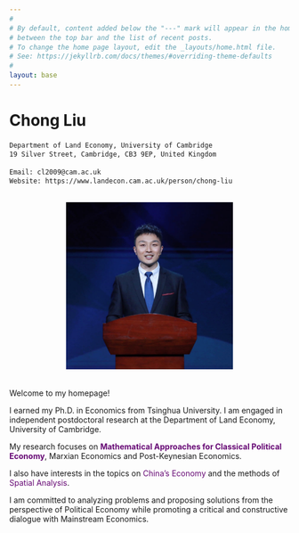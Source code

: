 ```yaml
---
#
# By default, content added below the "---" mark will appear in the home page
# between the top bar and the list of recent posts.
# To change the home page layout, edit the _layouts/home.html file.
# See: https://jekyllrb.com/docs/themes/#overriding-theme-defaults
#
layout: base
---
```


# Chong Liu

```
Department of Land Economy, University of Cambridge
19 Silver Street, Cambridge, CB3 9EP, United Kingdom

Email: cl2009@cam.ac.uk
Website: https://www.landecon.cam.ac.uk/person/chong-liu
```

<br/>

<div  align="center"> 
<img src="zhaopian.JPG" width = "300" height = "300"/>
</div>

<br/>

Welcome to my homepage!

I earned my Ph.D. in Economics from Tsinghua University. I am engaged in independent postdoctoral research at the Department of Land Economy, University of Cambridge.

My research focuses on **<font color=#660874>Mathematical Approaches for Classical Political Economy</font>**, Marxian Economics and Post-Keynesian Economics.

I also have interests in the topics on <font color=#660874>China’s Economy</font> and the methods of <font color=#660874>Spatial Analysis</font>.

I am committed to analyzing problems and proposing solutions from the perspective of Political Economy while promoting a critical and constructive dialogue with Mainstream Economics.

<br/>
<br/>